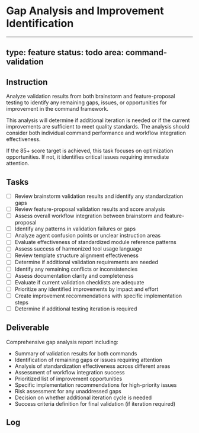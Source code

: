 # Gap Analysis and Improvement Identification

---
type: feature
status: todo
area: command-validation
---


## Instruction
Analyze validation results from both brainstorm and feature-proposal testing to identify any remaining gaps, issues, or opportunities for improvement in the command framework.

This analysis will determine if additional iteration is needed or if the current improvements are sufficient to meet quality standards. The analysis should consider both individual command performance and workflow integration effectiveness.

If the 85+ score target is achieved, this task focuses on optimization opportunities. If not, it identifies critical issues requiring immediate attention.

## Tasks
- [ ] Review brainstorm validation results and identify any standardization gaps
- [ ] Review feature-proposal validation results and score analysis
- [ ] Assess overall workflow integration between brainstorm and feature-proposal
- [ ] Identify any patterns in validation failures or gaps
- [ ] Analyze agent confusion points or unclear instruction areas
- [ ] Evaluate effectiveness of standardized module reference patterns
- [ ] Assess success of harmonized tool usage language
- [ ] Review template structure alignment effectiveness
- [ ] Determine if additional validation requirements are needed
- [ ] Identify any remaining conflicts or inconsistencies
- [ ] Assess documentation clarity and completeness
- [ ] Evaluate if current validation checklists are adequate
- [ ] Prioritize any identified improvements by impact and effort
- [ ] Create improvement recommendations with specific implementation steps
- [ ] Determine if additional testing iteration is required

## Deliverable
Comprehensive gap analysis report including:
- Summary of validation results for both commands
- Identification of remaining gaps or issues requiring attention
- Analysis of standardization effectiveness across different areas
- Assessment of workflow integration success
- Prioritized list of improvement opportunities
- Specific implementation recommendations for high-priority issues
- Risk assessment for any unaddressed gaps
- Decision on whether additional iteration cycle is needed
- Success criteria definition for final validation (if iteration required)

## Log

